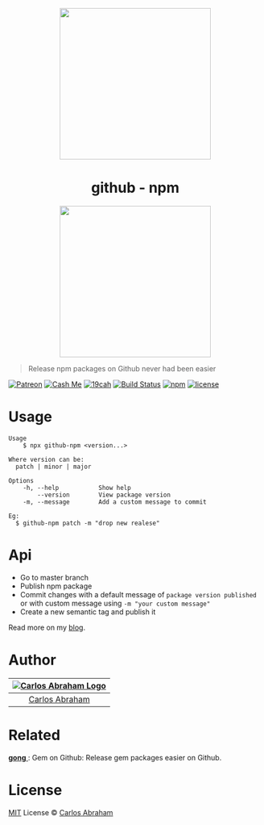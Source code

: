 <p align="center">
  	<img src="https://cdn.abraham.gq/projects/github-npm/logo.svg" width="300px">
</p>

<h1 align="center">github - npm</h1>

<p align="center">
  	<a href="https://npmjs.org/github-npm"><img src="https://nodei.co/npm/github-npm.png?compact=true" width="300px"></a>
</p>

> Release npm packages on Github never had been easier

<!-- Badges -->
[![Patreon][patreon]](https://www.patreon.com/19cah)
[![Cash Me][cash-me]](https://cash.me/$19cah)
[![19cah](https://19cah.com/badge.svg)](https://github.com/19cah)
[![Build Status](https://img.shields.io/travis/19cah/github-npm.svg?logo=travis)](https://travis-ci.org/19cah/github-npm)
[![npm](https://img.shields.io/npm/v/github-npm.svg)](https://www.npmjs.com/package/github-npm)
[![license](https://img.shields.io/github/license/19cah/github-npm.svg)](https://github.com/19cah/github-npm/blob/master/LICENSE)
<!-- Badges -->


# Usage

```
Usage
	$ npx github-npm <version...>

Where version can be:
  patch | minor | major

Options
	-h, --help           Show help
	    --version        View package version
	-m, --message        Add a custom message to commit

Eg:
  $ github-npm patch -m "drop new realese"
```


# Api

- Go to master branch
- Publish npm package
- Commit changes with a default message of `package version published` or with custom message using `-m "your custom message"`
- Create a new semantic tag and publish it

Read more on my [blog](https://blog.19cah.com/2018/06/30/release-npm-packages-on-github).

# Author

|[![Carlos Abraham Logo](https://avatars3.githubusercontent.com/u/21347264?s=50&v=4)](https://19cah.com)|
| :-: |
| [Carlos Abraham](https://github.com/19cah) |

# Related

[**gong** ](https://github.com/19cah/gong): Gem on Github: Release gem packages easier on Github.

# License

[MIT](https://github.com/19cah/github-npm/blob/master/LICENSE) License © [Carlos Abraham](https://github.com/19cah)


[cash-me]: https://cdn.abraham.gq/badges/cash-me.svg
[patreon]: https://cdn.abraham.gq/badges/patreon.svg
